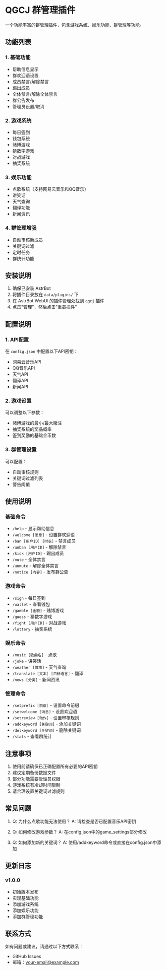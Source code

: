 # QGCJ 群管理插件

一个功能丰富的群管理插件，包含游戏系统、娱乐功能、群管理等功能。

## 功能列表

### 1. 基础功能
- 帮助信息显示
- 群欢迎语设置
- 成员禁言/解除禁言
- 踢出成员
- 全体禁言/解除全体禁言
- 群公告发布
- 管理员设置/取消

### 2. 游戏系统
- 每日签到
- 钱包系统
- 赌博游戏
- 猜数字游戏
- 对战游戏
- 抽奖系统

### 3. 娱乐功能
- 点歌系统（支持网易云音乐和QQ音乐）
- 讲笑话
- 天气查询
- 翻译功能
- 新闻资讯

### 4. 群管理增强
- 自动审核新成员
- 关键词过滤
- 定时任务
- 群统计功能

## 安装说明

1. 确保已安装 AstrBot
2. 将插件目录放在 `data/plugins/` 下
3. 在 AstrBot WebUI 的插件管理处找到 `qgcj` 插件
4. 点击"管理"，然后点击"重载插件"

## 配置说明

### 1. API配置
在 `config.json` 中配置以下API密钥：
- 网易云音乐API
- QQ音乐API
- 天气API
- 翻译API
- 新闻API

### 2. 游戏设置
可以调整以下参数：
- 赌博游戏的最小/最大赌注
- 抽奖系统的奖品概率
- 签到奖励的基础金币数

### 3. 群管理设置
可以配置：
- 自动审核规则
- 关键词过滤列表
- 警告阈值

## 使用说明

### 基础命令
- `/help` - 显示帮助信息
- `/welcome [消息]` - 设置群欢迎语
- `/ban [用户ID] [时长]` - 禁言成员
- `/unban [用户ID]` - 解除禁言
- `/kick [用户ID]` - 踢出成员
- `/mute` - 全体禁言
- `/unmute` - 解除全体禁言
- `/notice [内容]` - 发布群公告

### 游戏命令
- `/sign` - 每日签到
- `/wallet` - 查看钱包
- `/gamble [金额]` - 赌博游戏
- `/guess` - 猜数字游戏
- `/fight [用户ID]` - 对战游戏
- `/lottery` - 抽奖系统

### 娱乐命令
- `/music [歌曲名]` - 点歌
- `/joke` - 讲笑话
- `/weather [城市]` - 天气查询
- `/translate [文本] [目标语言]` - 翻译
- `/news [分类]` - 新闻资讯

### 管理命令
- `/setprefix [前缀]` - 设置命令前缀
- `/setwelcome [消息]` - 设置欢迎语
- `/setreview [动作]` - 设置审核规则
- `/addkeyword [关键词]` - 添加关键词
- `/delkeyword [关键词]` - 删除关键词
- `/stats` - 查看群统计

## 注意事项

1. 使用前请确保已正确配置所有必要的API密钥
2. 建议定期备份数据文件
3. 部分功能需要管理员权限
4. 游戏系统有冷却时间限制
5. 请合理设置关键词过滤规则

## 常见问题

1. Q: 为什么点歌功能无法使用？
   A: 请检查是否已配置音乐API密钥

2. Q: 如何修改游戏参数？
   A: 在config.json中的game_settings部分修改

3. Q: 如何添加新的关键词？
   A: 使用/addkeyword命令或直接在config.json中添加

## 更新日志

### v1.0.0
- 初始版本发布
- 实现基础功能
- 添加游戏系统
- 添加娱乐功能
- 添加群管理功能

## 联系方式

如有问题或建议，请通过以下方式联系：
- GitHub Issues
- 邮箱：your-email@example.com 